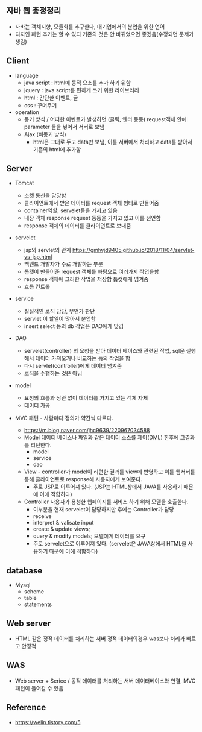 ## 자바 웹 총정정리
- 자바는 객체지향, 모듈화를 추구한다, 대기업에서의 분업을 위한 언어 
- 디자인 패턴 추가는 할 수 있되 기존의 것은 안 바뀌었으면 좋겠음(수정되면 문제가 생김)
## Client
- language
  - java script : html에 동적 요소를 추가 하기 위함
  - jquery : java script를 편하게 쓰기 위한 라이브러리
  - html : 간단한 이벤트, 글
  - css : 꾸며주기
- operation
  - 동기 방식 / 어떠한 이벤트가 발생하면 (클릭, 엔터 등등) request객체 안에 parameter 들을 넣어서 서버로 보냄
  - Ajax (비동기 방식)
    - html은 그대로 두고 data만 보냄, 이를 서버에서 처리하고 data를 받아서 기존의 html에 추가함 
## Server
- Tomcat 
  - 소켓 통신을 담당함
  - 클라이언트에서 받은 데이터를 request 객체 형태로 만들어줌
  - container역할, servelet들을 가지고 있음
  - 내장 객체 response request 등등을 가지고 있고 이를 선언함
  - response 객체의 데이터를 클라이언트로 보내줌 
- servelet
  - jsp와 servlet의 관계 https://gmlwjd9405.github.io/2018/11/04/servlet-vs-jsp.html
  - 백앤드 개발자가 주로 개발하는 부분
  - 톰캣이 만들어준 request 객체를 바탕으로 여러가지 작업을함
  - response 객체에 그러한 작업을 저장함 톰캣에게 넘겨줌
  - 흐름 컨트롤 
- service
  - 실질적인 로직 담당, 무언가 판단
  - servlet 이 할일이 많아서 분업함
  - insert select 등의 db 작업은 DAO에게 맞김 
- DAO 
  - servelet(controller) 의 요청을 받아 데이터 베이스와 관련된 작업, sql문 실행해서 데이터 가져오거나 비교하는 등의 작업을 함
  - 다시 servlet(controller)에게 데이터 넘겨줌
  - 로직을 수행하는 것은 아님 
- model 
  - 요청의 흐름과 상관 없이 데이터를 가지고 있는 객체 자체
  - 데이터 가공

- MVC 패턴 - 사람마다 정의가 약간씩 다르다. 
  - https://m.blog.naver.com/jhc9639/220967034588
  - Model 데이터 베이스나 파일과 같은 데이터 소스를 제어(DML) 한후에 그결과를 리턴한다.
    - model
    - service
    - dao
  - View - controller가 model이 리턴한 결과를 view에 반영하고 이를 웹서버를 통해 클라이언트로 response해 사용자에게 보여준다.
    - 주로 JSP로 이루어져 있다. (JSP는 HTML상에서 JAVA를 사용하기 때문에 이에 적합하다)
  - Controller 사용자가 용청한 웹페이지를 서비스 하기 위해 모델을 호출한다.
    - 이부분을 현재 servelet이 담당하지만 후에는 Controller가 담당
    - receive
    - interpret & valisate input
    - create & update views;
    - query & modify models; 모델에게 데이터를 요구
    - 주로 servelet으로 이루어져 있다. (servelet은 JAVA상에서 HTML을 사용하기 때문에 이에 적합하다)
## database
- Mysql
  - scheme
  - table
  - statements
## Web server
- HTML 같은 정적 데이터를 처리하는 서버 정적 데이터의경우 was보다 처리가 빠르고 안정적
## WAS
- Web server + Serice / 동적 데이터를 처리하는 서버 데이터베이스와 연결, MVC패턴이 들어갈 수 있음
## Reference
- https://welin.tistory.com/5
